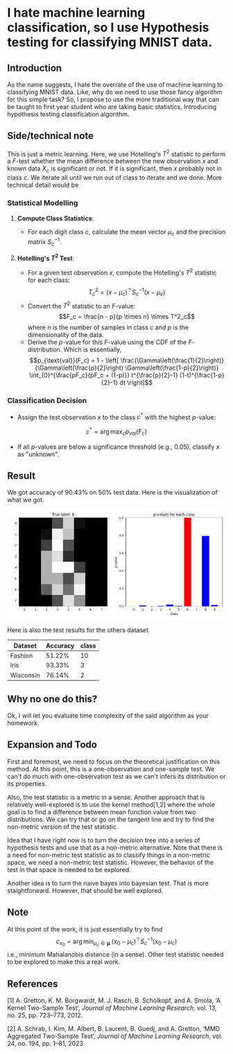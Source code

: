 # I hate machine learning classification, so I use Hypothesis testing for classifying MNIST data.

## Introduction
As the name suggests, I hate the overrate of the use of machine learning to classifying MNIST data. Like, why do we need to use those fancy algorithm for this simple task? So, I propose to use the more traditional way that can be taught to first year student who are taking basic statistics. Introducing hypothesis testing classification algorithm.

## Side/technical note
This is just a metric learning. Here, we use Hotelling's $T^2$ statistic to perform a $F$-test whether the mean difference between the new observation $x$ and known data $X_c$ is significant or not. If it is significant, then $x$ probably not in class $c$. We iterate all until we run out of class to iterate and we done. More technical detail would be

### Statistical Modelling

1. **Compute Class Statistics**:
    - For each digit class $c$, calculate the mean vector $\mu_c$ and the precision matrix $S_c^{-1}$.

2. **Hotelling's $T^2$ Test**:
    - For a given test observation $x$, compute the Hotelling's $T^2$ statistic for each class: $$T^2_c = (x - \mu_c)^\top S_c^{-1} (x - \mu_c)$$
    - Convert the $T^2$ statistic to an $F$-value: $$F_c = \frac{n - p}{p \times n} \times T^2_c$$
where $n$ is the number of samples in class $c$ and $p$ is the dimensionality of the data.
    - Derive the $p$-value for this $F$-value using the CDF of the $F$-distribution. Which is essentially, $$p_{\text{val}}(F_c) = 1 - \left[ \frac{\Gamma\left(\frac{1}{2}\right)}{\Gamma\left(\frac{p}{2}\right) \Gamma\left(\frac{1-p}{2}\right)} \int_{0}^{\frac{pF_c}{pF_c + (1-p)}} t^{\frac{p}{2}-1} (1-t)^{\frac{1-p}{2}-1}  dt \right]$$

### Classification Decision

- Assign the test observation $x$ to the class $c^*$ with the highest $p$-value:

$$
c^* = \arg\max_c p_{val}(F_{c})
$$

- If all $p$-values are below a significance threshold (e.g., $0.05$), classify $x$ as "unknown".

## Result

We got accuracy of 90.43% on 50% test data. Here is the visualization of what we got.

![pval](https://github.com/aukkawut/IHateMLClassification/blob/main/pval1.png)

Here is also the test results for the others dataset

| Dataset | Accuracy | class |
|---------|----------|-------|
| Fashion | 51.22%   | 10   |
| Iris    | 93.33%   | 3    |
| Wisconsin | 76.14%   | 2  |


## Why no one do this?

Ok, I will let you evaluate time complexity of the said algorithm as your homework.

## Expansion and Todo

First and foremost, we need to focus on the theoretical justification on this method. At this point, this is a one-observation and one-sample test. We can't do much with one-observation test as we can't infers its distribution or its properties.

Also, the test statistic is a metric in a sense. Another approach that is relatively well-explored is to use the kernel method[1,2] where the whole goal is to find a difference between mean function value from two distributions. We can try that or go on the tangent line and try to find the non-metric version of the test statistic.

Idea that I have right now is to turn the decision tree into a series of hypothesis tests and use that as a non-metric alternative. Note that there is a need for non-metric test statistic as to classify things in a non-metric space, we need a non-metric test statistic. However, the behavior of the test in that space is needed to be explored. 

Another idea is to turn the naive bayes into bayesian test. That is more staightforward. However, that should be well explored.

## Note

At this point of the work, it is just essentially try to find
$$c_{x_0} = \arg\min_{\mu_c\in\boldsymbol{\mu}} \; (x_0 - \mu_c)^\top S_c^{-1}(x_0 - \mu_c)$$
i.e., minimum Mahalanobis distance (in a sense). Other test statistic needed to be explored to make this a real work.

## References

[1] A. Gretton, K. M. Borgwardt, M. J. Rasch, B. Schölkopf, and A. Smola, ‘A Kernel Two-Sample Test’, *Journal of Machine Learning Research*, vol. 13, no. 25, pp. 723–773, 2012.

[2] A. Schrab, I. Kim, M. Albert, B. Laurent, B. Guedj, and A. Gretton, ‘MMD Aggregated Two-Sample Test’, *Journal of Machine Learning Research*, vol. 24, no. 194, pp. 1–81, 2023.
